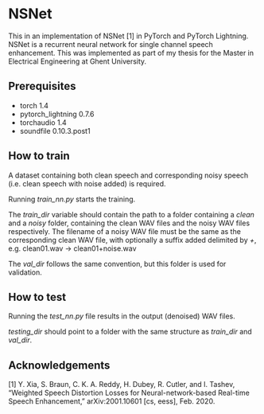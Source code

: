 # NSNet
This in an implementation of NSNet [1] in PyTorch and PyTorch Lightning.
NSNet is a recurrent neural network for single channel speech enhancement.
This was implemented as part of my thesis for the Master in Electrical Engineering at Ghent University.

## Prerequisites
* torch 1.4
* pytorch_lightning 0.7.6
* torchaudio 1.4
* soundfile 0.10.3.post1

## How to train
A dataset containing both clean speech and corresponding noisy speech (i.e. clean speech with noise added) is required.

Running _train_nn.py_ starts the training.

The _train_dir_ variable should contain the path to a folder containing a _clean_ and a _noisy_ folder, containing the clean WAV files and the noisy WAV files respectively. The filename of a noisy WAV file must be the same as the corresponding clean WAV file, with optionally a suffix added delimited by _+_,
e.g. clean01.wav &rarr; clean01+noise.wav

The _val_dir_ follows the same convention, but this folder is used for validation.

## How to test
Running the _test_nn.py_ file results in the output (denoised) WAV files.

_testing_dir_ should point to a folder with the same structure as _train_dir_ and _val_dir_.

## Acknowledgements
[1] Y. Xia, S. Braun, C. K. A. Reddy, H. Dubey, R. Cutler, and I. Tashev, “Weighted Speech Distortion Losses for Neural-network-based Real-time Speech Enhancement,” arXiv:2001.10601 [cs, eess], Feb. 2020.